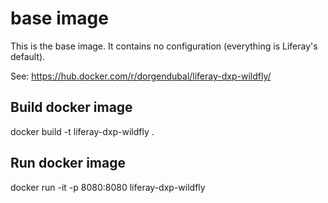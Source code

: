 # base image 
This is the base image.
It contains no configuration (everything is Liferay's default).

See: https://hub.docker.com/r/dorgendubal/liferay-dxp-wildfly/

## Build docker image

docker build -t liferay-dxp-wildfly .

## Run docker image

docker run -it -p 8080:8080 liferay-dxp-wildfly
